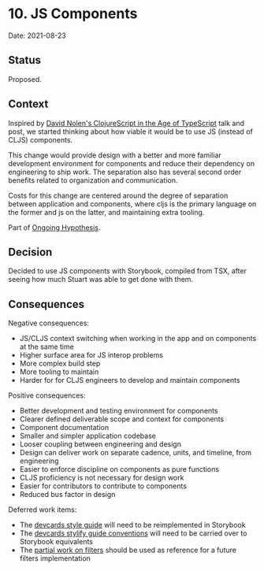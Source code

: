 # 10. JS Components

Date: 2021-08-23

## Status

Proposed.


## Context

Inspired by [David Nolen's ClojureScript in the Age of TypeScript](https://vouch.io/developing-mobile-digital-key-applications-with-clojurescript/) talk and post, we started thinking about how viable it would be to use JS (instead of CLJS) components.

This change would provide design with a better and more familiar development environment for components and reduce their dependency on engineering to ship work.
The separation also has several second order benefits related to organization and communication. 

Costs for this change are centered around the degree of separation between application and components, where cljs is the primary language on the former and js on the latter, and maintaining extra tooling.

Part of [Ongoing Hypothesis](https://docs.google.com/document/d/18ExzXHB5aezyINmIVWDBpZpXgV67kAhuAO8MvX6dbPw/edit).


## Decision

Decided to use JS components with Storybook, compiled from TSX, after seeing how much Stuart was able to get done with them.


## Consequences

Negative consequences:
* JS/CLJS context switching when working in the app and on components at the same time
* Higher surface area for JS interop problems
* More complex build step
* More tooling to maintain
* Harder for for CLJS engineers to develop and maintain components


Positive consequences:
* Better development and testing environment for components
* Clearer defined deliverable scope and context for components
* Component documentation
* Smaller and simpler application codebase 
* Looser coupling between engineering and design
* Design can deliver work on separate cadence, units, and timeline, from engineering
* Easier to enforce discipline on components as pure functions
* CLJS proficiency is not necessary for design work
* Easier for contributors to contribute to components
* Reduced bus factor in design

Deferred work items:
* The [devcards style guide](https://github.com/athensresearch/athens/blob/c697b7c62d60dd9fca0b03a32b35cc4776a90c54/src/cljs/athens/devcards/style_guide.cljs) will need to be reimplemented in Storybook
* The [devcards stylify guide conventions](https://github.com/athensresearch/athens/blob/c697b7c62d60dd9fca0b03a32b35cc4776a90c54/src/cljs/athens/devcards/styling_with_stylefy.cljs) will need to be carried over to Storybook equivalents
* The [partial work on filters](https://github.com/athensresearch/athens/blob/feature/rtc-v1/src/cljs/athens/views/filters.cljs) should be used as reference for a future filters implementation
